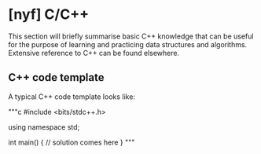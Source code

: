 # \[nyf\] C/C++

This section will briefly summarise basic C++ knowledge that can be useful for the purpose of learning and practicing data structures and algorithms. Extensive reference to C++ can be found elsewhere.

## C++ code template
A typical C++ code template looks like:

"""c
#include <bits/stdc++.h>

using namespace std;

int main() {
    // solution comes here
}
"""

